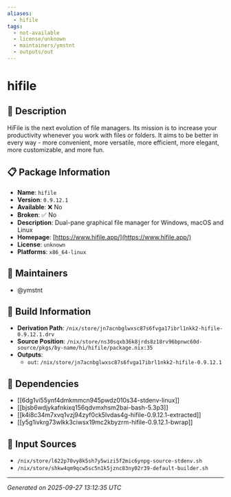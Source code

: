 ```yaml
---
aliases:
  - hifile
tags:
  - not-available
  - license/unknown
  - maintainers/ymstnt
  - outputs/out
---
```


# hifile

## 📝 Description

HiFile is the next evolution of file managers. Its mission is to increase your productivity whenever you work with files or folders. It aims to be better in every way - more convenient, more versatile, more efficient, more elegant, more customizable, and more fun.


## 📋 Package Information

- **Name**: `hifile`
- **Version**: `0.9.12.1`
- **Available**: ❌ No
- **Broken**: ✅ No
- **Description**: Dual-pane graphical file manager for Windows, macOS and Linux
- **Homepage**: [https://www.hifile.app/](https://www.hifile.app/)
- **License**: `unknown`
- **Platforms**: `x86_64-linux`
## 👥 Maintainers

- @ymstnt


## 🔧 Build Information

- **Derivation Path**: `/nix/store/jn7acnbglwxsc87s6fvga17ibrl1nkk2-hifile-0.9.12.1.drv`
- **Source Position**: `/nix/store/ns30sqxb36k8jrds8z18rv96bpnwc60d-source/pkgs/by-name/hi/hifile/package.nix:35`
- **Outputs**:
  - `out`:  `/nix/store/jn7acnbglwxsc87s6fvga17ibrl1nkk2-hifile-0.9.12.1`

## 🔗 Dependencies

- [[6dg1vi55ynf4dmkmmcn945pwdz010s34-stdenv-linux]]
- [[bjsb6wdjykafnkixq156qdvmxhsm2bai-bash-5.3p3]]
- [[k4i8c34m7xvq1vzj94zyf0ck5lvdas4g-hifile-0.9.12.1-extracted]]
- [[y5g1ivkrg73wlkk3ciwsx19mc2kbyzrm-hifile-0.9.12.1-bwrap]]

## 📁 Input Sources

- `/nix/store/l622p70vy8k5sh7y5wizi5f2mic6ynpg-source-stdenv.sh`
- `/nix/store/shkw4qm9qcw5sc5n1k5jznc83ny02r39-default-builder.sh`

---
*Generated on 2025-09-27 13:12:35 UTC*
